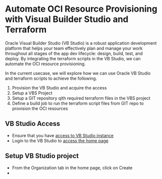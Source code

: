 # Automate OCI Resource Provisioning with Visual Builder Studio and Terraform

Oracle Visual Builder Studio (VB Studio) is a robust application development platform that helps your team effectively plan and manage your work throughout all stages of the app dev lifecycle: design, build, test, and deploy. By integrating the terraform scripts in the VB Studio, we can automate the OCI resource provisioning. 

In the current usecase, we will explore how we can use Oracle VB Studio and terraform scripts to achieve the following.
1) Provision the VB Studio and acquire the access
2) Setup a VBS Project
3) Setup a GIT repository qith required terraform files in the VBS project
4) Define a build job to run the terraform script files from GIT repo to provision the OCI resources

## VB Studio Access
* Ensure that you have [access to VB Studio instance](https://docs.oracle.com/en/cloud/paas/visual-builder/visualbuilder-manage-development-process/basics.html#GUID-F907935C-DE58-41CE-AF3B-5F2DE654AE12)
* Login to the VB Studio to [access the home page](https://docs.oracle.com/en/cloud/paas/visual-builder/visualbuilder-manage-development-process/basics.html#GUID-93A3E6D1-FED5-4AE0-8AF6-7B27E72556E8)

## Setup VB Studio project
* From the Organization tab in the home page, click on Create
* 

